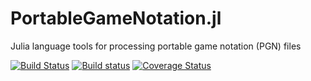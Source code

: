 # PortableGameNotation.jl
Julia language tools for processing portable game notation (PGN) files

[![Build
Status](https://travis-ci.org/davidssmith/PortableGameNotation.jl.svg?branch=master)](https://travis-ci.org/davidssmith/PortableGameNotation.jl)
[![Build
status](https://ci.appveyor.com/api/projects/status/6qxhv02o4k8jgp21?svg=true)](https://ci.appveyor.com/project/davidssmith/portablegamenotation-jl)
[![Coverage
Status](https://coveralls.io/repos/github/davidssmith/PortableGameNotation.jl/badge.svg?branch=master)](https://coveralls.io/github/davidssmith/PortableGameNotation.jl?branch=master)

